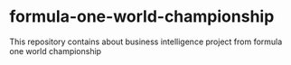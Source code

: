 # formula-one-world-championship
This repository contains about business intelligence project from formula one world championship
